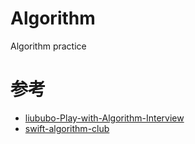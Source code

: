 # Algorithm
Algorithm practice 
# 参考
- [liububo-Play-with-Algorithm-Interview](https://github.com/liuyubobobo/Play-with-Algorithm-Interview)
- [swift-algorithm-club](https://github.com/raywenderlich/swift-algorithm-club)


